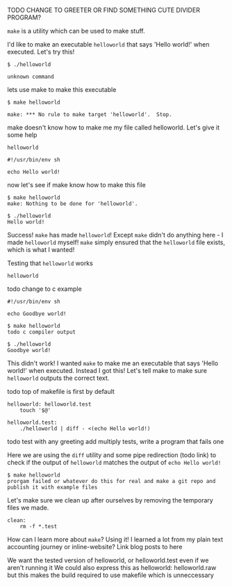 TODO CHANGE TO GREETER OR FIND SOMETHING CUTE
DIVIDER PROGRAM?

`make` is a utility which can be used to make stuff.

I'd like to make an executable `helloworld` that says 'Hello world!' when executed. Let's try this!

```
$ ./helloworld

unknown command
```

lets use make to make this executable

```
$ make helloworld

make: *** No rule to make target 'helloworld'.  Stop.
```

make doesn't know how to make me my file called helloworld. Let's give it some help

`helloworld`

```
#!/usr/bin/env sh

echo Hello world!
```

now let's see if make know how to make this file

```
$ make helloworld
make: Nothing to be done for 'helloworld'.

$ ./helloworld
Hello world!
```

Success! `make` has made `helloworld`! Except `make` didn't do anything here - I made `helloworld` myself! `make` simply ensured that the `helloworld` file exists, which is what I wanted!

Testing that `helloworld` works

`helloworld`

todo change to c example

```
#!/usr/bin/env sh

echo Goodbye world!
```

```
$ make helloworld
todo c compiler output

$ ./helloworld
Goodbye world!
```

This didn't work! I wanted `make` to make me an executable that says 'Hello world!' when executed. Instead I got this!
Let's tell make to make sure `helloworld` outputs the correct text.

todo top of makefile is first by default
```
helloworld: helloworld.test
    touch '$@'

helloworld.test:
    ./helloworld | diff - <(echo Hello world!)
```

todo test with any greeting
add multiply tests, write a program that fails one

Here we are using the `diff` utility and some pipe redirection (todo link) to check if the output of `helloworld` matches the output of `echo Hello world!`

```
$ make helloworld
prorgam failed or whatever do this for real and make a git repo and publish it with example files
```

Let's make sure we clean up after ourselves by removing the temporary files we made.

```
clean:
    rm -f *.test
```

How can I learn more about `make`? Using it! I learned a lot from my plain text accounting journey or inline-website? Link blog posts to here



We want the tested version of helloworld, or helloworld.test even if we aren't running it
We could also express this as helloworld: helloworld.raw but this makes the build required to use makefile which is unneccessary
